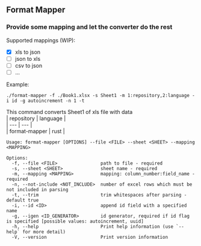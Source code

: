 ## Format Mapper
### Provide some mapping and let the converter do the rest

Supported mappings (WIP):
- [x] xls to json
- [ ] json to xls
- [ ] csv to json
- [ ] ...

Example:
```shell  
./format-mapper -f ./Book1.xlsx -s Sheet1 -m 1:repository,2:language -i id -g autoincrement -n 1 -t
```  

This command converts Sheet1 of xls file with data  
| repository | language |  
| --- | --- |  
| format-mapper | rust |


```text
Usage: format-mapper [OPTIONS] --file <FILE> --sheet <SHEET> --mapping <MAPPING>

Options:
  -f, --file <FILE>                path to file - required
  -s, --sheet <SHEET>              sheet name - required
  -m, --mapping <MAPPING>          mapping: column_number:field_name - required
  -n, --not-include <NOT_INCLUDE>  number of excel rows which must be not included in parsing
  -t, --trim                       trim whitespaces after parsing - default true
  -i, --id <ID>                    append id field with a specified name
  -g, --igen <ID_GENERATOR>        id generator, required if id flag is specified [possible values: autoincrement, uuid]
  -h, --help                       Print help information (use `--help` for more detail)
  -V, --version                    Print version information
```
